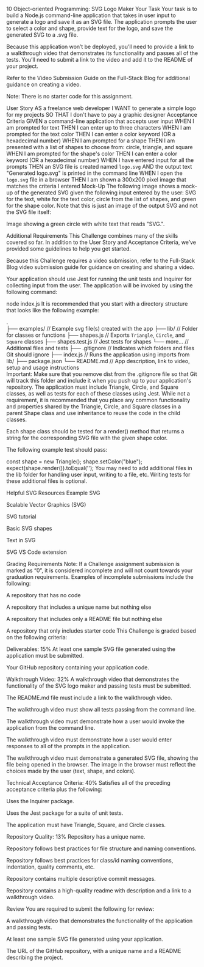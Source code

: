 10 Object-oriented Programming: SVG Logo Maker
Your Task
Your task is to build a Node.js command-line application that takes in user input to generate a logo and save it as an SVG file. The application prompts the user to select a color and shape, provide text for the logo, and save the generated SVG to a .svg file.

Because this application won’t be deployed, you’ll need to provide a link to a walkthrough video that demonstrates its functionality and passes all of the tests. You’ll need to submit a link to the video and add it to the README of your project.

Refer to the Video Submission Guide on the Full-Stack Blog for additional guidance on creating a video.

Note: There is no starter code for this assignment.

User Story
AS a freelance web developer
I WANT to generate a simple logo for my projects
SO THAT I don't have to pay a graphic designer
Acceptance Criteria
GIVEN a command-line application that accepts user input
WHEN I am prompted for text
THEN I can enter up to three characters
WHEN I am prompted for the text color
THEN I can enter a color keyword (OR a hexadecimal number)
WHEN I am prompted for a shape
THEN I am presented with a list of shapes to choose from: circle, triangle, and square
WHEN I am prompted for the shape's color
THEN I can enter a color keyword (OR a hexadecimal number)
WHEN I have entered input for all the prompts
THEN an SVG file is created named `logo.svg`
AND the output text "Generated logo.svg" is printed in the command line
WHEN I open the `logo.svg` file in a browser
THEN I am shown a 300x200 pixel image that matches the criteria I entered
Mock-Up
The following image shows a mock-up of the generated SVG given the following input entered by the user: SVG for the text, white for the text color, circle from the list of shapes, and green for the shape color. Note that this is just an image of the output SVG and not the SVG file itself:

Image showing a green circle with white text that reads "SVG.".

Additional Requirements
This Challenge combines many of the skills covered so far. In addition to the User Story and Acceptance Criteria, we’ve provided some guidelines to help you get started.

Because this Challenge requires a video submission, refer to the Full-Stack Blog video submission guide for guidance on creating and sharing a video.

Your application should use Jest for running the unit tests and Inquirer for collecting input from the user. The application will be invoked by using the following command:

node index.js
It is recommended that you start with a directory structure that looks like the following example:

.  
├── examples/           // Example svg file(s) created with the app
├── lib/                // Folder for classes or functions
    ├── shapes.js       // Exports `Triangle`, `Circle`, and `Square` classes
    ├── shapes.test.js  // Jest tests for shapes
    └── more...         // Additional files and tests
├── .gitignore          // Indicates which folders and files Git should ignore
├── index.js            // Runs the application using imports from lib/
├── package.json
└── README.md           // App description, link to video, setup and usage instructions           
Important: Make sure that you remove dist from the .gitignore file so that Git will track this folder and include it when you push up to your application's repository. The application must include Triangle, Circle, and Square classes, as well as tests for each of these classes using Jest. While not a requirement, it is recommended that you place any common functionality and properties shared by the Triangle, Circle, and Square classes in a parent Shape class and use inheritance to reuse the code in the child classes.

Each shape class should be tested for a render() method that returns a string for the corresponding SVG file with the given shape color.

The following example test should pass:

const shape = new Triangle();
shape.setColor("blue");
expect(shape.render()).toEqual('<polygon points="150, 18 244, 182 56, 182" fill="blue" />');
You may need to add additional files in the lib folder for handling user input, writing to a file, etc. Writing tests for these additional files is optional.

Helpful SVG Resources
Example SVG

Scalable Vector Graphics (SVG)

SVG tutorial

Basic SVG shapes

Text in SVG

SVG VS Code extension

Grading Requirements
Note: If a Challenge assignment submission is marked as “0”, it is considered incomplete and will not count towards your graduation requirements. Examples of incomplete submissions include the following:

A repository that has no code

A repository that includes a unique name but nothing else

A repository that includes only a README file but nothing else

A repository that only includes starter code This Challenge is graded based on the following criteria:

Deliverables: 15%
At least one sample SVG file generated using the application must be submitted.

Your GitHub repository containing your application code.

Walkthrough Video: 32%
A walkthrough video that demonstrates the functionality of the SVG logo maker and passing tests must be submitted.

The README.md file must include a link to the walkthrough video.

The walkthrough video must show all tests passing from the command line.

The walkthrough video must demonstrate how a user would invoke the application from the command line.

The walkthrough video must demonstrate how a user would enter responses to all of the prompts in the application.

The walkthrough video must demonstrate a generated SVG file, showing the file being opened in the browser. The image in the browser must reflect the choices made by the user (text, shape, and colors).

Technical Acceptance Criteria: 40%
Satisfies all of the preceding acceptance criteria plus the following:

Uses the Inquirer package.

Uses the Jest package for a suite of unit tests.

The application must have Triangle, Square, and Circle classes.

Repository Quality: 13%
Repository has a unique name.

Repository follows best practices for file structure and naming conventions.

Repository follows best practices for class/id naming conventions, indentation, quality comments, etc.

Repository contains multiple descriptive commit messages.

Repository contains a high-quality readme with description and a link to a walkthrough video.

Review
You are required to submit the following for review:

A walkthrough video that demonstrates the functionality of the application and passing tests.

At least one sample SVG file generated using your application.

The URL of the GitHub repository, with a unique name and a README describing the project.